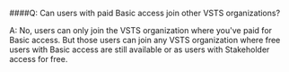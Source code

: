 ####Q:	 Can users with paid Basic access join other VSTS organizations?

A:	No, users can only join the VSTS organization where you've paid for Basic access. 
But those users can join any VSTS organization where free users with Basic access are still available 
or as users with Stakeholder access for free.
